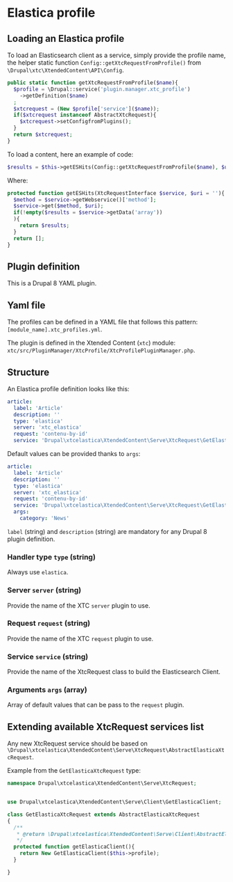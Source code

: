 # Elastica profile

## Loading an Elastica profile

To load an Elasticsearch client as a service, simply provide the profile name, the helper static function `Config::getXtcRequestFromProfile()` from `\Drupal\xtc\XtendedContent\API\Config`.

```php
public static function getXtcRequestFromProfile($name){
  $profile = \Drupal::service('plugin.manager.xtc_profile')
    ->getDefinition($name)
  ;
  $xtcrequest = (New $profile['service']($name));
  if($xtcrequest instanceof AbstractXtcRequest){
    $xtcrequest->setConfigfromPlugins();
  }
  return $xtcrequest;
}
```

To load a content, here an example of code: 

```php
$results = $this->getESHits(Config::getXtcRequestFromProfile($name), $uri);
```

Where:


```php
protected function getESHits(XtcRequestInterface $service, $uri = ''){
  $method = $service->getWebservice()['method'];
  $service->get($method, $uri);
  if(!empty($results = $service->getData('array'))
  ){
    return $results;
  }
  return [];
}
```

## Plugin definition

This is a Drupal 8 YAML plugin.

## Yaml file

The profiles can be defined in a YAML file that follows this pattern: 
`[module_name].xtc_profiles.yml`.

The plugin is defined in the Xtended Content (`xtc`) module: `xtc/src/PluginManager/XtcProfile/XtcProfilePluginManager.php`.

## Structure

An Elastica profile definition looks like this:

```yaml
article:
  label: 'Article'
  description: ''
  type: 'elastica'
  server: 'xtc_elastica'
  request: 'contenu-by-id'
  service: 'Drupal\xtcelastica\XtendedContent\Serve\XtcRequest\GetElasticaXtcRequest'
```

Default values can be provided thanks to `args`:

```yaml
article:
  label: 'Article'
  description: ''
  type: 'elastica'
  server: 'xtc_elastica'
  request: 'contenu-by-id'
  service: 'Drupal\xtcelastica\XtendedContent\Serve\XtcRequest\GetElasticaXtcRequest'
  args:
    category: 'News'
```

`label` (string) and `description` (string) are mandatory for any Drupal 8 plugin definition.

### Handler type `type` (string)

Always use `elastica`.

### Server `server` (string)

Provide the name of the XTC `server` plugin to use.

### Request `request` (string)

Provide the name of the XTC `request` plugin to use.

### Service `service` (string)

Provide the name of the XtcRequest class to build the Elasticsearch Client.

### Arguments `args` (array)

Array of default values that can be pass to the `request` plugin.

## Extending available XtcRequest services list

Any new XtcRequest service should be based on `\Drupal\xtcelastica\XtendedContent\Serve\XtcRequest\AbstractElasticaXtcRequest`.

Example from the `GetElasticaXtcRequest` type:

```php
namespace Drupal\xtcelastica\XtendedContent\Serve\XtcRequest;


use Drupal\xtcelastica\XtendedContent\Serve\Client\GetElasticaClient;

class GetElasticaXtcRequest extends AbstractElasticaXtcRequest
{
  /**
   * @return \Drupal\xtcelastica\XtendedContent\Serve\Client\AbstractElasticaClient
   */
  protected function getElasticaClient(){
    return New GetElasticaClient($this->profile);
  }

}
```